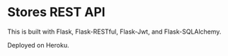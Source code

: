 # Stores REST API

This is built with Flask, Flask-RESTful, Flask-Jwt, and Flask-SQLAlchemy.

Deployed on Heroku.